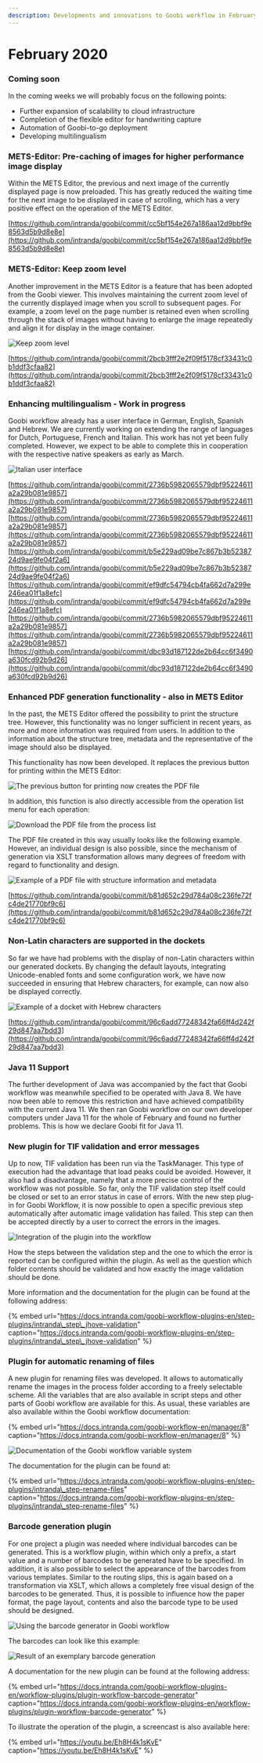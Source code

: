 ```yaml
---
description: Developments and innovations to Goobi workflow in February 2020
---
```


# February 2020

### Coming soon

In the coming weeks we will probably focus on the following points:

* Further expansion of scalability to cloud infrastructure
* Completion of the flexible editor for handwriting capture
* Automation of Goobi-to-go deployment
* Developing multilingualism

### METS-Editor: Pre-caching of images for higher performance image display

Within the METS Editor, the previous and next image of the currently displayed page is now preloaded. This has greatly reduced the waiting time for the next image to be displayed in case of scrolling, which has a very positive effect on the operation of the METS Editor.

[https://github.com/intranda/goobi/commit/cc5bf154e267a186aa12d9bbf9e8563d5b9d8e8e](https://github.com/intranda/goobi/commit/cc5bf154e267a186aa12d9bbf9e8563d5b9d8e8e)

### METS-Editor: Keep zoom level

Another improvement in the METS Editor is a feature that has been adopted from the Goobi viewer. This involves maintaining the current zoom level of the currently displayed image when you scroll to subsequent pages. For example, a zoom level on the page number is retained even when scrolling through the stack of images without having to enlarge the image repeatedly and align it for display in the image container.

![Keep zoom level](../.gitbook/assets/2002_mets_zoom.png)

[https://github.com/intranda/goobi/commit/2bcb3fff2e2f09f5178cf33431c0b1ddf3cfaa82](https://github.com/intranda/goobi/commit/2bcb3fff2e2f09f5178cf33431c0b1ddf3cfaa82)

### Enhancing multilingualism - Work in progress

Goobi workflow already has a user interface in German, English, Spanish and Hebrew. We are currently working on extending the range of languages for Dutch, Portuguese, French and Italian. This work has not yet been fully completed. However, we expect to be able to complete this in cooperation with the respective native speakers as early as March.

![Italian user interface](../.gitbook/assets/2002_italian.png)

[https://github.com/intranda/goobi/commit/2736b5982065579dbf95224611a2a29b081e9857](https://github.com/intranda/goobi/commit/2736b5982065579dbf95224611a2a29b081e9857) [https://github.com/intranda/goobi/commit/2736b5982065579dbf95224611a2a29b081e9857](https://github.com/intranda/goobi/commit/2736b5982065579dbf95224611a2a29b081e9857) [https://github.com/intranda/goobi/commit/b5e229ad09be7c867b3b5238724d9ae9fe04f2a6](https://github.com/intranda/goobi/commit/b5e229ad09be7c867b3b5238724d9ae9fe04f2a6) [https://github.com/intranda/goobi/commit/ef9dfc54794cb4fa662d7a299e246ea01f1a8efc](https://github.com/intranda/goobi/commit/ef9dfc54794cb4fa662d7a299e246ea01f1a8efc) [https://github.com/intranda/goobi/commit/2736b5982065579dbf95224611a2a29b081e9857](https://github.com/intranda/goobi/commit/2736b5982065579dbf95224611a2a29b081e9857) [https://github.com/intranda/goobi/commit/dbc93d187122de2b64cc6f3490a630fcd92b9d26](https://github.com/intranda/goobi/commit/dbc93d187122de2b64cc6f3490a630fcd92b9d26)

### Enhanced PDF generation functionality - also in METS Editor

In the past, the METS Editor offered the possibility to print the structure tree. However, this functionality was no longer sufficient in recent years, as more and more information was required from users. In addition to the information about the structure tree, metadata and the representative of the image should also be displayed.

This functionality has now been developed. It replaces the previous button for printing within the METS Editor:

![The previous button for printing now creates the PDF file](../.gitbook/assets/2002_mets_pdf1.png)

In addition, this function is also directly accessible from the operation list menu for each operation:

![Download the PDF file from the process list](../.gitbook/assets/2002_mets_pdf2.png)

The PDF file created in this way usually looks like the following example. However, an individual design is also possible, since the mechanism of generation via XSLT transformation allows many degrees of freedom with regard to functionality and design.

![Example of a PDF file with structure information and metadata](../.gitbook/assets/2002_mets_pdf3.png)

[https://github.com/intranda/goobi/commit/b81d652c29d784a08c236fe72fc4de21770bf9c6](https://github.com/intranda/goobi/commit/b81d652c29d784a08c236fe72fc4de21770bf9c6)

### Non-Latin characters are supported in the dockets

So far we have had problems with the display of non-Latin characters within our generated dockets. By changing the default layouts, integrating Unicode-enabled fonts and some configuration work, we have now succeeded in ensuring that Hebrew characters, for example, can now also be displayed correctly.

![Example of a docket with Hebrew characters](../.gitbook/assets/2002_hebrew_docket.png)

[https://github.com/intranda/goobi/commit/96c6add77248342fa66ff4d242f29d847aa7bdd3](https://github.com/intranda/goobi/commit/96c6add77248342fa66ff4d242f29d847aa7bdd3)

### Java 11 Support

The further development of Java was accompanied by the fact that Goobi workflow was meanwhile specified to be operated with Java 8. We have now been able to remove this restriction and have achieved compatibility with the current Java 11. We then ran Goobi workflow on our own developer computers under Java 11 for the whole of February and found no further problems. This is how we declare Goobi fit for Java 11.

### New plugin for TIF validation and error messages

Up to now, TIF validation has been run via the TaskManager. This type of execution had the advantage that load peaks could be avoided. However, it also had a disadvantage, namely that a more precise control of the workflow was not possible. So far, only the TIF validation step itself could be closed or set to an error status in case of errors. With the new step plug-in for Goobi Workflow, it is now possible to open a specific previous step automatically after automatic image validation has failed. This step can then be accepted directly by a user to correct the errors in the images.

![Integration of the plugin into the workflow](../.gitbook/assets/2002_plugin_image_validation.png)

How the steps between the validation step and the one to which the error is reported can be configured within the plugin. As well as the question which folder contents should be validated and how exactly the image validation should be done.

More information and the documentation for the plugin can be found at the following address: 

{% embed url="https://docs.intranda.com/goobi-workflow-plugins-en/step-plugins/intranda\_step\_jhove-validation" caption="https://docs.intranda.com/goobi-workflow-plugins-en/step-plugins/intranda\_step\_jhove-validation" %}

### Plugin for automatic renaming of files

A new plugin for renaming files was developed. It allows to automatically rename the images in the process folder according to a freely selectable scheme. All the variables that are also available in script steps and other parts of Goobi workflow are available for this. As usual, these variables are also available within the Goobi workflow documentation:

{% embed url="https://docs.intranda.com/goobi-workflow-en/manager/8" caption="https://docs.intranda.com/goobi-workflow-en/manager/8" %}

![Documentation of the Goobi workflow variable system](../.gitbook/assets/2002_documentation_variables.png)

The documentation for the plugin can be found at: 

{% embed url="https://docs.intranda.com/goobi-workflow-plugins-en/step-plugins/intranda\_step-rename-files" caption="https://docs.intranda.com/goobi-workflow-plugins-en/step-plugins/intranda\_step-rename-files" %}

### Barcode generation plugin

For one project a plugin was needed where individual barcodes can be generated. This is a workflow plugin, within which only a prefix, a start value and a number of barcodes to be generated have to be specified. In addition, it is also possible to select the appearance of the barcodes from various templates. Similar to the routing slips, this is again based on a transformation via XSLT, which allows a completely free visual design of the barcodes to be generated. Thus, it is possible to influence how the paper format, the page layout, contents and also the barcode type to be used should be designed.

![Using the barcode generator in Goobi workflow](../.gitbook/assets/2002_barcodes1.png)

The barcodes can look like this example:

![Result of an exemplary barcode generation](../.gitbook/assets/2002_barcodes2.png)

A documentation for the new plugin can be found at the following address:

{% embed url="https://docs.intranda.com/goobi-workflow-plugins-en/workflow-plugins/plugin-workflow-barcode-generator" caption="https://docs.intranda.com/goobi-workflow-plugins-en/workflow-plugins/plugin-workflow-barcode-generator" %}

To illustrate the operation of the plugin, a screencast is also available here:

{% embed url="https://youtu.be/Eh8H4k1sKvE" caption="https://youtu.be/Eh8H4k1sKvE" %}

